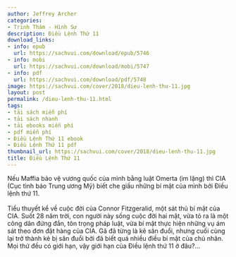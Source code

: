 ```yaml
---
author: Jeffrey Archer
categories:
- Trinh Thám - Hình Sự
description: Điều Lệnh Thứ 11
download_links:
- info: epub
  url: https://sachvui.com/download/epub/5746
- info: mobi
  url: https://sachvui.com/download/mobi/5747
- info: pdf
  url: https://sachvui.com/download/pdf/5748
image: https://sachvui.com/cover/2018/dieu-lenh-thu-11.jpg
layout: post
permalink: /dieu-lenh-thu-11.html
tags:
- tải sách miễn phí
- tải sách nhanh
- tải ebooks miễn phí
- pdf miễn phí
- Điều Lệnh Thứ 11 ebook
- Điều Lệnh Thứ 11 pdf
thumbnail_url: https://sachvui.com/cover/2018/dieu-lenh-thu-11.jpg
title: Điều Lệnh Thứ 11
---
```


 <div class="item-desc text-justify"> <p>Nếu Maffia bảo vệ vương quốc của mình bằng luật Omerta (im lặng) thì CIA (Cục tình báo Trung ương Mỹ) biết che giấu những bí mật của mình bởi Điều lệnh thứ 11.<br><br>Tiểu thuyết kể về cuộc đời của Connor Fitzgeralid, một sát thủ bí mật của CIA. Suốt 28 năm trời, con người này sống cuộc đời hai mặt, vừa tỏ ra là một công dân đứng đắn, tôn trọng pháp luật, vừa bí mật thực hiện những vụ ám sát theo đơn đặt hàng của CIA. Gã đã từng là kẻ săn đuổi, nhưng cuối cùng lại trở thành kẻ bị săn đuổi bởi đã biết quá nhiều điều bí mật của chủ nhân. Mọi thứ đều có giới hạn, vậy giới hạn của Điều lệnh thứ 11 ở đâu?...</p> </div>